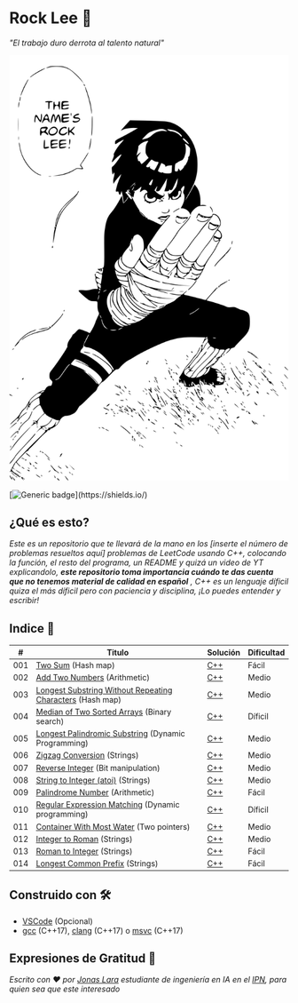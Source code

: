 # Rock Lee 🥊

_"El trabajo duro derrota al talento natural"_

![Rock Lee](/Sources/Rock-Lee.svg)

[![Generic badge](https://img.shields.io/badge/Made%20with-C++-rgb(1,143,204).svg)](https://shields.io/)

## ¿Qué es esto?

_Este es un repositorio que te llevará de la mano en los [inserte el número de problemas resueltos aquí] problemas de LeetCode usando C++, colocando la función, el resto del programa, un README y quizá un video de YT explicandolo, **este repositorio toma importancia cuándo te das cuenta que no tenemos material de calidad en español** , C++ es un lenguaje díficil quiza el más díficil pero con paciencia y disciplina, ¡Lo puedes entender y escribir!_

## Indice 📖

| # | Titulo | Solución | Dificultad |
|---| ----- | -------- | ---------- |
|001|[Two Sum](https://leetcode.com/problems/two-sum/) (Hash map) | [C++](https://github.com/Jonas-Lara/Ergo/blob/master/Algoritmos/01-TwoSums.cpp)|Fácil|
|002|[Add Two Numbers](https://leetcode.com/problems/add-two-numbers/) (Arithmetic) | [C++](https://github.com/Jonas-Lara/Ergo/blob/master/Algoritmos/02-AddTwoNumbers.cpp)|Medio|
|003|[Longest Substring Without Repeating Characters](https://leetcode.com/problems/longest-substring-without-repeating-characters/) (Hash map) | [C++](https://github.com/Jonas-Lara/Ergo/blob/master/Algoritmos/03-LongestSubstringWithoutRepeatingCharacters.cpp)|Medio|
|004|[Median of Two Sorted Arrays](https://leetcode.com/problems/median-of-two-sorted-arrays/) (Binary search) | [C++](https://github.com/Jonas-Lara/Ergo/blob/master/Algoritmos/04-MedianOfTwoSortedArrays.cpp)|Díficil|
|005|[Longest Palindromic Substring](https://leetcode.com/problems/longest-palindromic-substring/) (Dynamic Programming) | [C++](https://github.com/Jonas-Lara/Ergo/blob/master/Algoritmos/05-LongestPalindromicSubstring.cpp)|Medio|
|006|[Zigzag Conversion](https://leetcode.com/problems/zigzag-conversion/) (Strings) | [C++]()|Medio|
|007|[Reverse Integer](https://leetcode.com/problems/reverse-integer/) (Bit manipulation) | [C++]()|Medio|
|008|[String to Integer (atoi)](https://leetcode.com/problems/string-to-integer-atoi/) (Strings) | [C++]()|Medio|
|009|[Palindrome Number](https://leetcode.com/problems/palindrome-number/) (Arithmetic) | [C++]()|Fácil|
|010|[Regular Expression Matching](https://leetcode.com/problems/regular-expression-matching/) (Dynamic programming) | [C++]()|Díficil|
|011|[Container With Most Water](https://leetcode.com/problems/container-with-most-water/) (Two pointers) | [C++]()|Medio|
|012|[Integer to Roman](https://leetcode.com/problems/integer-to-roman/) (Strings) | [C++]()|Medio|
|013|[Roman to Integer](https://leetcode.com/problems/roman-to-integer/) (Strings) | [C++]()|Fácil|
|014|[Longest Common Prefix](https://leetcode.com/problems/longest-common-prefix/) (Strings)| [C++]()|Fácil|


## Construido con 🛠️

- [VSCode](https://code.visualstudio.com/) (Opcional)
- [gcc](https://gcc.gnu.org/) (C++17), [clang](https://clang.llvm.org/) (C++17) o [msvc](https://visualstudio.microsoft.com/es/vs/features/cplusplus/) (C++17)

## Expresiones de Gratitud 🎁

_Escrito con ❤️ por [Jonas Lara](https://twitter.com/Jonas_1ara) estudiante de ingeniería en IA en el  [IPN](https://www.ipn.mx/), para quien sea que este interesado_
